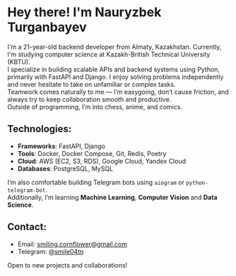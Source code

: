# Hey there! I'm Nauryzbek Turganbayev

I'm a 21-year-old backend developer from Almaty, Kazakhstan. Currently, I'm studying computer science at Kazakh-British Technical University (KBTU).  
I specialize in building scalable APIs and backend systems using Python, primarily with FastAPI and Django. I enjoy solving problems independently and never hesitate to take on unfamiliar or complex tasks.  
Teamwork comes naturally to me — I’m easygoing, don’t cause friction, and always try to keep collaboration smooth and productive.  
Outside of programming, I’m into chess, anime, and comics.

## Technologies:
- **Frameworks**: FastAPI, Django
- **Tools**: Docker, Docker Compose, Git, Redis, Poetry
- **Cloud**: AWS (EC2, S3, RDS), Google Cloud, Yandex Cloud
- **Databases**: PostgreSQL, MySQL

I’m also comfortable building Telegram bots using `aiogram` or `python-telegram-bot`.  
Additionally, I’m learning **Machine Learning**, **Computer Vision** and **Data Science**.

## Contact:
- Email: [smiling.cornflower@gmail.com](mailto:smiling.cornflower@gmail.com)  
- Telegram: [@smile04tn](https://t.me/smile04tn)

Open to new projects and collaborations!
